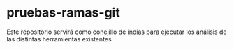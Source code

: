 # pruebas-ramas-git
Este repositorio servirá como conejillo de indias para ejecutar los análisis de las distintas herramientas existentes
